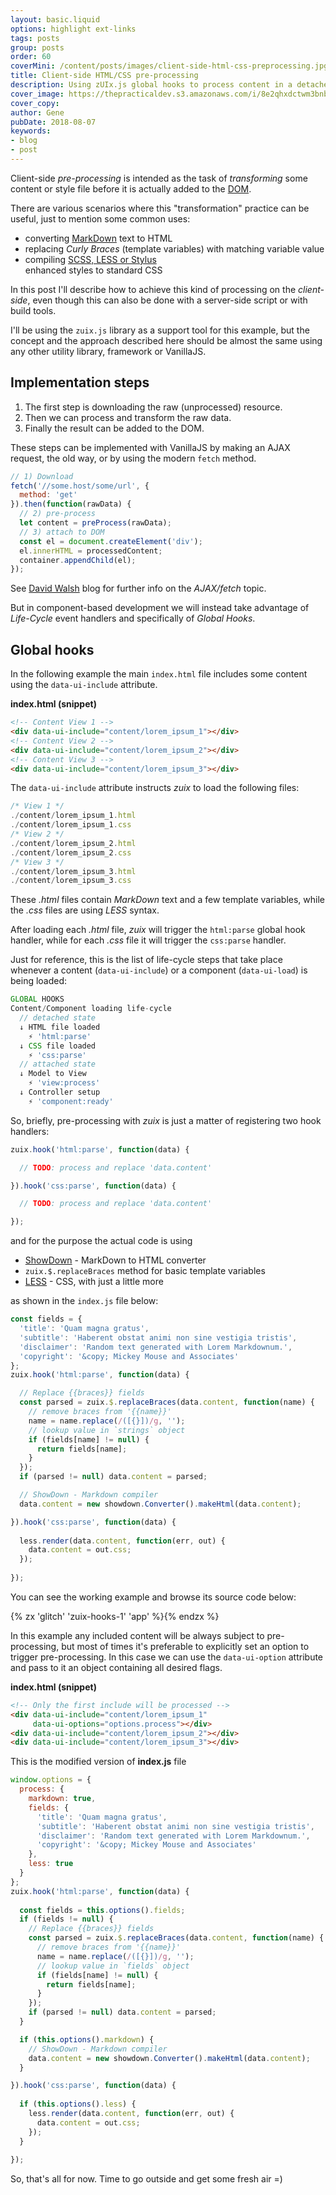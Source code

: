 ```yaml
---
layout: basic.liquid
options: highlight ext-links
tags: posts
group: posts
order: 60
coverMini: /content/posts/images/client-side-html-css-preprocessing.jpg
title: Client-side HTML/CSS pre-processing
description: Using zUIx.js global hooks to process content in a detached state.
cover_image: https://thepracticaldev.s3.amazonaws.com/i/8e2qhxdctwm3bnb73z1z.jpg
cover_copy:
author: Gene
pubDate: 2018-08-07
keywords:
- blog
- post
---
```


Client-side *pre-processing* is intended as the task of *transforming* some content or style file before it is actually
added to the [DOM](https://www.w3schools.com/js/js_htmldom.asp).

There are various scenarios where this "transformation" practice can be useful, just to mention some common uses:

- converting [MarkDown](https://www.markdownguide.org/basic-syntax) text to HTML
- replacing *Curly Braces* (template variables) with matching variable value
- compiling [SCSS, LESS or Stylus](https://htmlmag.com/article/an-introduction-to-css-preprocessors-sass-less-stylus)  
  enhanced styles to standard CSS

In this post I'll describe how to achieve this kind of processing on the *client-side*, even though this can also be done
with a server-side script or with build tools.

I'll be using the `zuix.js` library as a support tool for this example, but the concept and the approach described here
should be almost the same using any other utility library, framework or VanillaJS.

## Implementation steps

1. The first step is downloading the raw (unprocessed) resource.
2. Then we can process and transform the raw data.
3. Finally the result can be added to the DOM.

These steps can be implemented with VanillaJS by making an AJAX request, the old way, or by using the modern `fetch` method.

```js
// 1) Download
fetch('//some.host/some/url', {
  method: 'get'
}).then(function(rawData) {
  // 2) pre-process
  let content = preProcess(rawData);
  // 3) attach to DOM 
  const el = document.createElement('div');
  el.innerHTML = processedContent;
  container.appendChild(el);
});
```

See [David Walsh](https://davidwalsh.name/fetch) blog for further info on the *AJAX/fetch* topic.

But in component-based development we will instead take advantage of *Life-Cycle* event handlers and specifically of
*Global Hooks*.

## Global hooks

In the following example the main `index.html` file includes some content using the `data-ui-include` attribute.

**index.html (snippet)**
```html
<!-- Content View 1 -->
<div data-ui-include="content/lorem_ipsum_1"></div>
<!-- Content View 2 -->
<div data-ui-include="content/lorem_ipsum_2"></div>
<!-- Content View 3 -->
<div data-ui-include="content/lorem_ipsum_3"></div>
```

The `data-ui-include` attribute instructs *zuix* to load the following files:

```javascript
/* View 1 */
./content/lorem_ipsum_1.html
./content/lorem_ipsum_1.css
/* View 2 */
./content/lorem_ipsum_2.html
./content/lorem_ipsum_2.css
/* View 3 */
./content/lorem_ipsum_3.html
./content/lorem_ipsum_3.css
```

These *.html* files contain *MarkDown* text and a few template variables, while the *.css* files are using *LESS* syntax.

After loading each *.html* file, *zuix* will trigger the `html:parse` global hook handler, while for each *.css* file it
will trigger the `css:parse` handler.

Just for reference, this is the list of life-cycle steps that take place whenever a content (`data-ui-include`) or a
component (`data-ui-load`) is being loaded:

```javascript
GLOBAL HOOKS
Content/Component loading life-cycle
  // detached state
  ↓ HTML file loaded
    ⚡ 'html:parse'
  ↓ CSS file loaded
    ⚡ 'css:parse'
  // attached state
  ↓ Model to View
    ⚡ 'view:process'
  ↓ Controller setup
    ⚡ 'component:ready'
```

So, briefly, pre-processing with *zuix* is just a matter of registering two hook handlers:

```javascript
zuix.hook('html:parse', function(data) {

  // TODO: process and replace 'data.content'

}).hook('css:parse', function(data) {

  // TODO: process and replace 'data.content'

});
```

and for the purpose the actual code is using

- [ShowDown](http://showdownjs.com/) - MarkDown to HTML converter
- `zuix.$.replaceBraces` method for basic template variables
- [LESS](http://lesscss.org/) - CSS, with just a little more

as shown in the `index.js` file below:

```js
const fields = {
  'title': 'Quam magna gratus',
  'subtitle': 'Haberent obstat animi non sine vestigia tristis',
  'disclaimer': 'Random text generated with Lorem Markdownum.',
  'copyright': '&copy; Mickey Mouse and Associates'
};
zuix.hook('html:parse', function(data) {

  // Replace {{braces}} fields
  const parsed = zuix.$.replaceBraces(data.content, function(name) {
    // remove braces from '{{name}}'
    name = name.replace(/([{}])/g, '');
    // lookup value in `strings` object
    if (fields[name] != null) {
      return fields[name];
    }
  });
  if (parsed != null) data.content = parsed;

  // ShowDown - Markdown compiler
  data.content = new showdown.Converter().makeHtml(data.content);

}).hook('css:parse', function(data) {
  
  less.render(data.content, function(err, out) {
    data.content = out.css;
  });
  
});
```

You can see the working example and browse its source code below:

{% zx 'glitch' 'zuix-hooks-1' 'app' %}{% endzx %}

In this example any included content will be always subject to pre-processing, but most of times it's preferable to
explicitly set an option to trigger pre-processing.
In this case we can use the `data-ui-option` attribute and pass to it an object containing all desired flags.

**index.html (snippet)**
```html
<!-- Only the first include will be processed -->
<div data-ui-include="content/lorem_ipsum_1"
     data-ui-options="options.process"></div>
<div data-ui-include="content/lorem_ipsum_2"></div>
<div data-ui-include="content/lorem_ipsum_3"></div>
``` 

This is the modified version of **index.js** file

```javascript
window.options = {
  process: {
    markdown: true,
    fields: {
      'title': 'Quam magna gratus',
      'subtitle': 'Haberent obstat animi non sine vestigia tristis',
      'disclaimer': 'Random text generated with Lorem Markdownum.',
      'copyright': '&copy; Mickey Mouse and Associates'
    },
    less: true
  }
};
zuix.hook('html:parse', function(data) {
  
  const fields = this.options().fields;
  if (fields != null) {
    // Replace {{braces}} fields
    const parsed = zuix.$.replaceBraces(data.content, function(name) {
      // remove braces from '{{name}}'
      name = name.replace(/([{}])/g, '');
      // lookup value in `fields` object
      if (fields[name] != null) {
        return fields[name];
      }
    });
    if (parsed != null) data.content = parsed;
  }

  if (this.options().markdown) {
    // ShowDown - Markdown compiler
    data.content = new showdown.Converter().makeHtml(data.content);
  }

}).hook('css:parse', function(data) {
  
  if (this.options().less) {
    less.render(data.content, function(err, out) {
      data.content = out.css;
    });
  }
  
});
```

So, that's all for now. Time to go outside and get some fresh air =)
